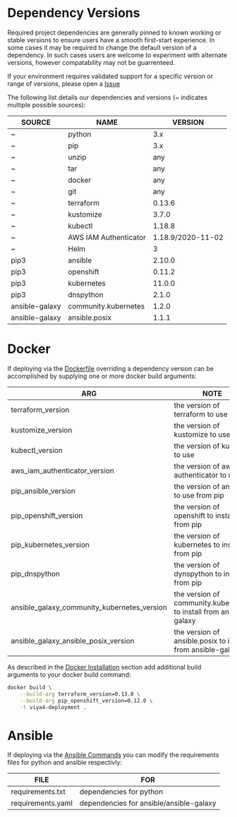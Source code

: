 # Dependency Versions

Required project dependencies are generally pinned to known working or stable versions to ensure users have a smooth first-start experience. In some cases it may be required to change the default version of a dependency. In such cases users are welcome to experiment with alternate versions, however compatability may not be guarrenteed.

If your environment requires validated support for a specific version or range of versions, please open a [Issue](https://github.com/sassoftware/viya4-deployment/issues)

The following list details our dependencies and versions (~ indicates multiple possible sources):

SOURCE | NAME | VERSION
--- | --- | ---
~ | python | 3.x
~ | pip | 3.x
~ | unzip | any
~ | tar | any
~ | docker | any
~ | git | any
~ | terraform | 0.13.6
~ | kustomize | 3.7.0
~ | kubectl | 1.18.8
~ | AWS IAM Authenticator | 1.18.9/2020-11-02
~ | Helm | 3
pip3 | ansible | 2.10.0
pip3 | openshift | 0.11.2
pip3 | kubernetes | 11.0.0
pip3 | dnspython | 2.1.0
ansible-galaxy | community.kubernetes | 1.2.0
ansible-galaxy | ansible.posix | 1.1.1

# Docker

If deploying via the [Dockerfile](../Dockerfile) overriding a dependency version can be accomplished by supplying one or more docker build arguments:

ARG | NOTE
--- | ---
terraform_version | the version of terraform to use
kustomize_version | the version of kustomize to use
kubectl_version | the version of kubectl to use
aws_iam_authenticator_version | the version of aws iam authenticator to use
pip_ansible_version | the version of ansible to use from pip
pip_openshift_version | the version of openshift to install from pip
pip_kubernetes_version | the version of kubernetes to install from pip
pip_dnspython | the version of dynspython to install from pip
ansible_galaxy_community_kubernetes_version | the version of community.kubernetes to install from ansible-galaxy
ansible_galaxy_ansible_posix_version | the version of ansible.posix to install from ansible-galaxy

As described in the [Docker Installation](../README.md#docker-1) section add additional build arguments to your docker build command:

```bash
docker build \
	--build-arg terraform_version=0.13.0 \
	--build-arg pip_openshift_version=0.12.0 \
	-t viya4-deployment .
```

# Ansible

If deploying via the [Ansible Commands](../README.md#ansible-1) you can modify the requirements files for python and ansible respectivly:

FILE | FOR
--- | ---
requirements.txt | dependencies for python
requirements.yaml | dependencies for ansible/ansible-galaxy